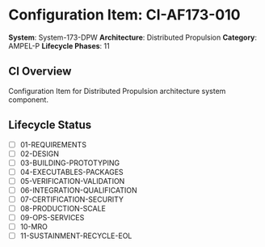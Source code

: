 # Configuration Item: CI-AF173-010

**System**: System-173-DPW
**Architecture**: Distributed Propulsion
**Category**: AMPEL-P
**Lifecycle Phases**: 11

## CI Overview
Configuration Item for Distributed Propulsion architecture system component.

## Lifecycle Status
- [ ] 01-REQUIREMENTS
- [ ] 02-DESIGN
- [ ] 03-BUILDING-PROTOTYPING
- [ ] 04-EXECUTABLES-PACKAGES
- [ ] 05-VERIFICATION-VALIDATION
- [ ] 06-INTEGRATION-QUALIFICATION
- [ ] 07-CERTIFICATION-SECURITY
- [ ] 08-PRODUCTION-SCALE
- [ ] 09-OPS-SERVICES
- [ ] 10-MRO
- [ ] 11-SUSTAINMENT-RECYCLE-EOL
